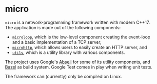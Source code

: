 # micro

`micro` is a network-programming framework written with modern C++17. The application is
made out of the following components:

 - [`microloop`][1], which is the low-level component creating the event-loop and a basic
   implementation of a TCP server,
 - [`microhttp`][2], which allows users to easily create an HTTP server, and
 - [`utils`][3], which is a utility library with various components.

The project uses Google's [Abseil][4] for some of its utility components, and [Bazel][5]
as build system. Google Test comes in play when writing unit tests.

The framework can (currently) only be compiled on Linux.

 [1]: https://github.com/barbu110/micro/tree/master/lib/microloop
 [2]: https://github.com/barbu110/micro/tree/master/lib/microloop
 [3]: https://github.com/barbu110/micro/tree/master/lib/utils
 [4]: https://abseil.io
 [5]: https://bazel.build
